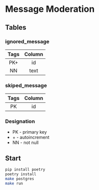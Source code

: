 # Message Moderation

## Tables

### ignored_message

| Tags | Column |
| :--: | :----: |
| PK+  |   id   |
|  NN  |  text  |

### skiped_message

| Tags | Column |
| :--: | :----: |
|  PK  |   id   |

### Designation

- PK - primary key
- \+ - autoincrement
- NN - not null

## Start

```bash
pip install poetry
poetry install
make postgres
make run
```
